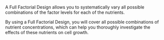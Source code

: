 A Full Factorial Design allows you to systematically vary all possible combinations of the factor levels for each of the nutrients.

By using a Full Factorial Design, you will cover all possible combinations of nutrient concentrations, which can help you thoroughly investigate the effects of these nutrients on cell growth.
